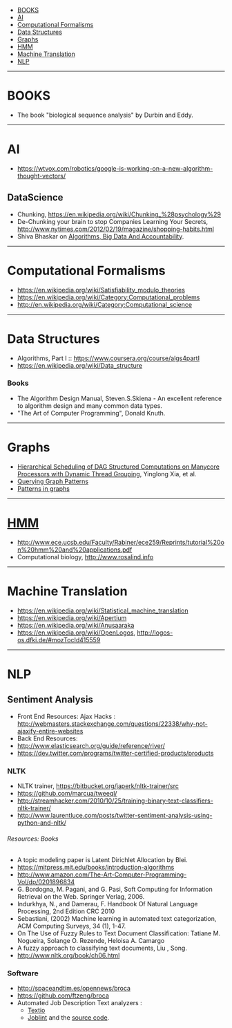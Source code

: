 + [BOOKS](#books)
+ [AI](#ai)
+ [Computational Formalisms](#computational-formalisms)
+ [Data Structures](#data-structures)
+ [Graphs](#graphs)
+ [HMM](#hmm)
+ [Machine Translation](#machine-translation)
+ [NLP](#nlp)

----

# BOOKS
+ The book "biological sequence analysis" by Durbin and Eddy.

----

# AI
+ https://wtvox.com/robotics/google-is-working-on-a-new-algorithm-thought-vectors/

## DataScience
+ Chunking, https://en.wikipedia.org/wiki/Chunking_%28psychology%29
+ De-Chunking your brain to stop Companies Learning Your Secrets, http://www.nytimes.com/2012/02/19/magazine/shopping-habits.html
+ Shiva Bhaskar on [Algorithms, Big Data And Accountability](https://medium.com/@shivagbhaskar/algorithms-big-data-and-accountability-8924bf9e2b24#).


----

# Computational Formalisms
+ https://en.wikipedia.org/wiki/Satisfiability_modulo_theories
+ https://en.wikipedia.org/wiki/Category:Computational_problems
+ http://en.wikipedia.org/wiki/Category:Computational_science

----

# Data Structures
+ Algorithms, Part I :: https://www.coursera.org/course/algs4partI
+ https://en.wikipedia.org/wiki/Data_structure

### Books
+ The Algorithm Design Manual, Steven.S.Skiena - An excellent reference to algorithm design and many common data types. 
+ "The Art of Computer Programming", Donald Knuth.

----

# Graphs
+ [Hierarchical Scheduling of DAG Structured Computations on Manycore Processors with Dynamic Thread Grouping](http://www.cs.huji.ac.il/~feit/parsched/jsspp10/p9-xia.pdf), Yinglong Xia, et al.
+ [Querying Graph Patterns](http://homepages.inf.ed.ac.uk/libkin/papers/pods11b.pdf)
+ [Patterns in graphs](https://mathman.biz/html/patgraph.html)

----

# [HMM](https://en.wikipedia.org/wiki/Hidden_Markov_model)
+ http://www.ece.ucsb.edu/Faculty/Rabiner/ece259/Reprints/tutorial%20on%20hmm%20and%20applications.pdf
+ Computational biology, http://www.rosalind.info

----

# Machine Translation
+ https://en.wikipedia.org/wiki/Statistical_machine_translation
+ https://en.wikipedia.org/wiki/Apertium
+ https://en.wikipedia.org/wiki/Anusaaraka
+ https://en.wikipedia.org/wiki/OpenLogos, http://logos-os.dfki.de/#mozTocId415559


----

# NLP

## Sentiment Analysis
+ Front End Resources: Ajax Hacks : http://webmasters.stackexchange.com/questions/22338/why-not-ajaxify-entire-websites
+ Back End Resources:
+ http://www.elasticsearch.org/guide/reference/river/
+ https://dev.twitter.com/programs/twitter-certified-products/products

### NLTK
* NLTK trainer, https://bitbucket.org/japerk/nltk-trainer/src
* https://github.com/marcua/tweeql/
* http://streamhacker.com/2010/10/25/training-binary-text-classifiers-nltk-trainer/
* http://www.laurentluce.com/posts/twitter-sentiment-analysis-using-python-and-nltk/

###### Resources: Books
+ A topic modeling paper is Latent Dirichlet Allocation by Blei.
+ https://mitpress.mit.edu/books/introduction-algorithms
+ http://www.amazon.com/The-Art-Computer-Programming-Vol/dp/0201896834
+ G. Bordogna, M. Pagani, and G. Pasi, Soft Computing for Information Retrieval on the Web. Springer Verlag, 2006.
+ Indurkhya, N., and Damerau, F. Handbook Of Natural Language Processing, 2nd Edition CRC 2010
+ Sebastiani, (2002) Machine learning in automated text categorization, ACM Computing Surveys, 34 (1), 1-47.
+ On The Use of Fuzzy Rules to Text Document Classification: Tatiane M. Nogueira, Solange O. Rezende, Heloisa A. Camargo
+ A fuzzy approach to classifying text documents, Liu , Song.
+ http://www.nltk.org/book/ch06.html

### Software
+ http://spaceandtim.es/opennews/broca
+ https://github.com/ftzeng/broca
+ Automated Job Description Text analyzers : 
   + [Textio](https://textio.com/)
   + [Joblint](http://joblint.org/) and the [source code](https://github.com/rowanmanning/joblint).

